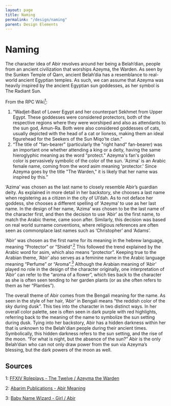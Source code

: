 ```yaml
---
layout: page
title: Naming
permalink: "/design/naming"
parent: Design Elements
---
```


# Naming

The character idea of Abir revolves around her being a Belah’dian, people from an ancient civilization that worships Azeyma, the Warden. As seen by the Sunken Temple of Qarn, ancient Belah’dia has a resemblance to real-world ancient Egyptian temples. As such, we can assume that Azeyma was heavily inspired by the ancient Egyptian sun goddesses, as her symbol is The Radiant Sun.

From the RPC Wiki[<sup>1</sup>][1]:

1. “Wadjet-Bast of Lower Egypt and her counterpart Sekhmet from Upper Egypt. These goddesses were considered protectors, both of the respective regions where they were worshiped and also as attendants to the sun god, Amun-Ra. Both were also considered goddesses of cats, usually depicted with the head of a cat or lioness, making them an ideal figurehead for the Seekers of the Sun Miqo'te clan.”
2. “The title of "fan-bearer" (particularly the "right hand" fan-bearer) was an important one whether attending a king or a deity, having the same hieroglyphic meaning as the word "protect." Azeyma's fan's golden color is pervasively symbolic of the color of the sun. 'Azima' is an Arabic female name, coming from the word asim meaning 'protector.' Since Azeyma goes by the title "The Warden," it is likely that her name was inspired by this.”

‘Azima’ was chosen as the last name to closely resemble Abir’s guardian deity. As explained in more detail in her backstory, she chooses a last name when registering as a citizen in the city of Ul’dah. As to not deface her goddess, she chooses a different spelling of ‘Azeyma’ to use as her last name. In the design of her name, ‘Azima’ was chosen to be the last name of the character first, and then the decision to use ‘Abir’ as the first name, to match the Arabic theme, came soon after. Similarly, this decision was based on real world surname conventions, where religious references are often seen as commonplace last names such as ‘Christopher’ and ‘Adams’.

‘Abir’ was chosen as the first name for its meaning in the hebrew language, meaning “Protector” or “Shield”.[<sup>2</sup>][2] This followed the trend explained by the Arabic word for asim, which also means “protector”. Keeping true to the Arabian theme, ‘Abir’ also serves as a feminine name in the Arabic language meaning “Perfume” or “Aroma”.[<sup>3</sup>][3] Although the Arabian meaning of ‘Abir’ played no role in the design of the character originally, one interpretation of ‘Abir’ can refer to the “aroma of a flower”, which ties back to the character as she is often seen tending to her garden plants (or as she often refers to them as her “Planties”).

The overall theme of Abir comes from the Bengali meaning for the name. As seen in the style of her hair, ‘Abir’ in Bengali means “the reddish color of the sky during dusk”. This ties into the character in two distinct ways. In her overall color palette, see is often seen in dark purple with red highlights, referring back to the meaning of the name to symbolize the sun setting during dusk. Tying into her backstory, Abir has a hidden darkness within her that is unknown to the Belah'dian people during their ancient times. Symbolically, this hidden darkness refers to the sun setting, and the rise of the moon. “For what is night, but the absence of the sun?” Abir is the only Belah’dian who can not only draw power from the sun via Azeyma’s blessing, but the dark powers of the moon as well.

## Sources

1: [FFXIV Roleplays - The Twelve / Azeyma the Warden][1]

2: [Abarim Publications - Abir Meaning][2]

3: [Baby Name Wizard - Girl / Abir][3]

[1]: https://wiki.ffxiv-roleplayers.com/pages/Lore:The_Twelve#Azeyma.2C_the_Warden
[2]: http://www.abarim-publications.com/Meaning/Abir.html
[3]: http://www.babynamewizard.com/baby-name/girl/abir
